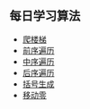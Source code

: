 ## 每日学习算法
[basic]: https://marhovey.github.io/daily-improve/
- [爬楼梯]([basic]s爬楼梯(climb%20stairs))
- [前序遍历](https://marhovey.github.io/daily-improve/前序遍历(binary%20tree%20preorder%20traversal))
- [中序遍历](https://marhovey.github.io/daily-improve/中序遍历(binary%20tree%20inorder%20traversal))
- [后序遍历](https://marhovey.github.io/daily-improve/后序遍历(binary%20tree%20postorder%20traversal))
- [括号生成](https://marhovey.github.io/daily-improve/括号生成(generate%20parenthesis))
- [移动零](https://marhovey.github.io/daily-improve/移动零(move%20zeroes))
